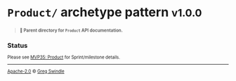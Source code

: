 # `Product/` archetype pattern <small>v1.0.0<small>
> **:open_file_folder: Parent directory for `Product` API documentation.**

## Status

Please see [MVP35: Product](https://github.com/gregswindle/archetypes/milestone/5) for Sprint/milestone details.

---

[Apache-2.0][license-url] © [Greg Swindle](https://githbub.com/gregswindle)

[license-url]: /LICENSE
